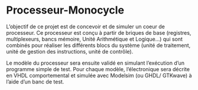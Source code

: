 # Processeur-Monocycle

L’objectif de ce projet est de concevoir et de simuler un coeur de processeur. Ce processeur
est conçu à partir de briques de base (registres, multiplexeurs, bancs mémoire, Unité
Arithmétique et Logique…) qui sont combinés pour réaliser les différents blocs du système
(unité de traitement, unité de gestion des instructions, unité de contrôle). 

Le modèle du processeur sera ensuite validé en simulant l’exécution d’un programme simple de test.
Pour chaque modèle, l’électronique sera décrite en VHDL comportemental et simulée avec
Modelsim (ou GHDL/ GTKwave) à l’aide d’un banc de test.
